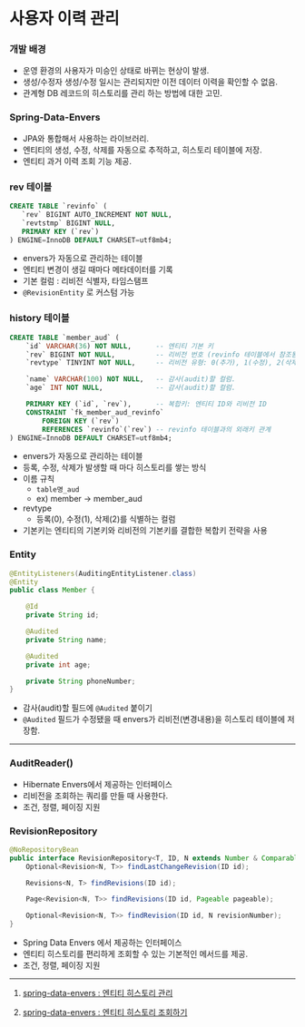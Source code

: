 # 사용자 이력 관리

### 개발 배경

- 운영 환경의 사용자가 미승인 상태로 바뀌는 현상이 발생.
- 생성/수정자 생성/수정 일시는 관리되지만 이전 데이터 이력을 확인할 수 없음.
- 관계형 DB 레코드의 히스토리를 관리 하는 방법에 대한 고민.

### Spring-Data-Envers

- JPA와 통합해서 사용하는 라이브러리.
- 엔티티의 생성, 수정, 삭제를 자동으로 추적하고, 히스토리 테이블에 저장.
- 엔티티 과거 이력 조회 기능 제공.

### rev 테이블

```sql
CREATE TABLE `revinfo` (
   `rev` BIGINT AUTO_INCREMENT NOT NULL,
   `revtstmp` BIGINT NULL,
   PRIMARY KEY (`rev`)
) ENGINE=InnoDB DEFAULT CHARSET=utf8mb4;
```

- envers가 자동으로 관리하는 테이블
- 엔티티 변경이 생길 때마다 메타데이터를 기록
- 기본 컬럼 : 리비전 식별자, 타임스탬프
- `@RevisionEntity` 로 커스텀 가능

### history 테이블

```sql
CREATE TABLE `member_aud` (
    `id` VARCHAR(36) NOT NULL,      -- 엔티티 기본 키
    `rev` BIGINT NOT NULL,          -- 리비전 번호 (revinfo 테이블에서 참조됨)
    `revtype` TINYINT NOT NULL,     -- 리비전 유형: 0(추가), 1(수정), 2(삭제)

    `name` VARCHAR(100) NOT NULL,   -- 감사(audit)할 컬럼.
    `age` INT NOT NULL,             -- 감사(audit)할 컬럼.

    PRIMARY KEY (`id`, `rev`),      -- 복합키: 엔티티 ID와 리비전 ID
    CONSTRAINT `fk_member_aud_revinfo` 
        FOREIGN KEY (`rev`) 
        REFERENCES `revinfo`(`rev`) -- revinfo 테이블과의 외래키 관계
) ENGINE=InnoDB DEFAULT CHARSET=utf8mb4;
```

- envers가 자동으로 관리하는 테이블
- 등록, 수정, 삭제가 발생할 때 마다 히스토리를 쌓는 방식
- 이름 규칙
  - `table명_aud`
  - ex) member -> member_aud
- revtype
  - 등록(0), 수정(1), 삭제(2)를 식별하는 컬럼
- 기본키는 엔티티의 기본키와 리비전의 기본키를 결합한 복합키 전략을 사용

### Entity

```java
@EntityListeners(AuditingEntityListener.class)
@Entity
public class Member {

    @Id
    private String id;

    @Audited
    private String name;

    @Audited
    private int age;

    private String phoneNumber;
}
```

- 감사(audit)할 필드에 `@Audited` 붙이기 
- `@Audited` 필드가 수정됐을 때 envers가 리비전(변경내용)을 히스토리 테이블에 저장함.

---
### AuditReader()

- Hibernate Envers에서 제공하는 인터페이스
- 리비전을 조회하는 쿼리를 만들 때 사용한다.
- 조건, 정렬, 페이징 지원

### RevisionRepository
```java
@NoRepositoryBean
public interface RevisionRepository<T, ID, N extends Number & Comparable<N>> extends Repository<T, ID> {
    Optional<Revision<N, T>> findLastChangeRevision(ID id);

    Revisions<N, T> findRevisions(ID id);

    Page<Revision<N, T>> findRevisions(ID id, Pageable pageable);

    Optional<Revision<N, T>> findRevision(ID id, N revisionNumber);
}
```
- Spring Data Envers 에서 제공하는 인터페이스
- 엔티티 히스토리를 편리하게 조회할 수 있는 기본적인 메서드를 제공.
- 조건, 정렬, 페이징 지원

---
1. [spring-data-envers : 엔티티 히스토리 관리](https://velog.io/@honey153/%EC%82%AC%EC%9A%A9%EC%9E%90-%ED%9E%88%EC%8A%A4%ED%86%A0%EB%A6%AC-%EA%B4%80%EB%A6%AC-1)

2. [spring-data-envers : 엔티티 히스토리 조회하기](https://velog.io/@honey153/%EC%82%AC%EC%9A%A9%EC%9E%90-%ED%9E%88%EC%8A%A4%ED%86%A0%EB%A6%AC-%EA%B4%80%EB%A6%AC-2)

